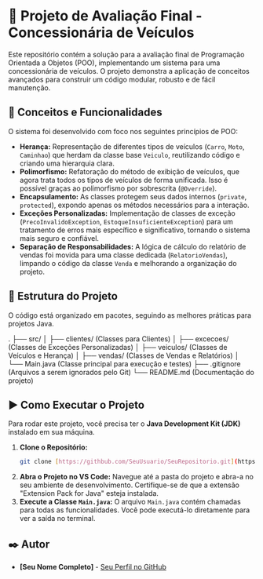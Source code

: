# 🚀 Projeto de Avaliação Final - Concessionária de Veículos

Este repositório contém a solução para a avaliação final de Programação Orientada a Objetos (POO), implementando um sistema para uma concessionária de veículos. O projeto demonstra a aplicação de conceitos avançados para construir um código modular, robusto e de fácil manutenção.

## 🌟 Conceitos e Funcionalidades

O sistema foi desenvolvido com foco nos seguintes princípios de POO:

- **Herança:** Representação de diferentes tipos de veículos (`Carro`, `Moto`, `Caminhao`) que herdam da classe base `Veiculo`, reutilizando código e criando uma hierarquia clara.
- **Polimorfismo:** Refatoração do método de exibição de veículos, que agora trata todos os tipos de veículos de forma unificada. Isso é possível graças ao polimorfismo por sobrescrita (`@Override`).
- **Encapsulamento:** As classes protegem seus dados internos (`private`, `protected`), expondo apenas os métodos necessários para a interação.
- **Exceções Personalizadas:** Implementação de classes de exceção (`PrecoInvalidoException`, `EstoqueInsuficienteException`) para um tratamento de erros mais específico e significativo, tornando o sistema mais seguro e confiável.
- **Separação de Responsabilidades:** A lógica de cálculo do relatório de vendas foi movida para uma classe dedicada (`RelatorioVendas`), limpando o código da classe `Venda` e melhorando a organização do projeto.

## 📁 Estrutura do Projeto

O código está organizado em pacotes, seguindo as melhores práticas para projetos Java.

.
├── src/
│   ├── clientes/         (Classes para Clientes)
│   ├── excecoes/         (Classes de Exceções Personalizadas)
│   ├── veiculos/         (Classes de Veículos e Herança)
│   ├── vendas/           (Classes de Vendas e Relatórios)
│   └── Main.java         (Classe principal para execução e testes)
├── .gitignore            (Arquivos a serem ignorados pelo Git)
└── README.md             (Documentação do projeto)

## ▶️ Como Executar o Projeto

Para rodar este projeto, você precisa ter o **Java Development Kit (JDK)** instalado em sua máquina.

1.  **Clone o Repositório:**
    ```bash
    git clone [https://githbub.com/SeuUsuario/SeuRepositorio.git](https://githbub.com/SeuUsuario/SeuRepositorio.git)
    ```
2.  **Abra o Projeto no VS Code:**
    Navegue até a pasta do projeto e abra-a no seu ambiente de desenvolvimento. Certifique-se de que a extensão "Extension Pack for Java" esteja instalada.
3.  **Execute a Classe `Main.java`:**
    O arquivo `Main.java` contém chamadas para todas as funcionalidades. Você pode executá-lo diretamente para ver a saída no terminal.

## ✒️ Autor

- **[Seu Nome Completo]** - [Seu Perfil no GitHub](https://github.com/SeuUsuario)